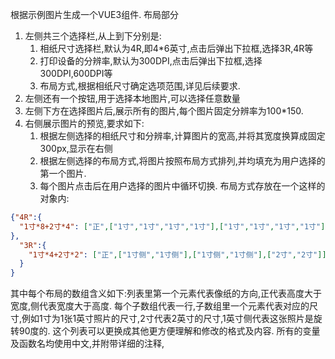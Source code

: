 根据示例图片生成一个VUE3组件.
布局部分
1. 左侧共三个选择栏,从上到下分别是:
   1. 相纸尺寸选择栏,默认为4R,即4*6英寸,点击后弹出下拉框,选择3R,4R等
   2. 打印设备的分辨率,默认为300DPI,点击后弹出下拉框,选择300DPI,600DPI等
   3. 布局方式,根据相纸尺寸确定选项范围,详见后续要求.
2. 左侧还有一个按钮,用于选择本地图片,可以选择任意数量
3. 左侧下方在选择图片后,展示所有的图片,每个图片固定分辨率为100*150.
4. 右侧展示图片的预览,要求如下:
   1. 根据左侧选择的相纸尺寸和分辨率,计算图片的宽高,并将其宽度换算成固定300px,显示在右侧
   2. 根据左侧选择的布局方式,将图片按照布局方式排列,并均填充为用户选择的第一个图片.
   3. 每个图片点击后在用户选择的图片中循环切换.
布局方式存放在一个这样的对象内:
````json
{"4R":{
  "1寸*8+2寸*4": ["正",["1寸","1寸","1寸","1寸"],["1寸","1寸","1寸","1寸"],["2寸侧","2寸侧"],["2寸侧","2寸侧"]]
},
  "3R":{
    "1寸*4+2寸*2": ["正",["1寸侧","1寸侧"],["1寸侧","1寸侧"],["2寸","2寸"]]
  }
}
````
其中每个布局的数组含义如下:列表里第一个元素代表像纸的方向,正代表高度大于宽度,侧代表宽度大于高度.
每个子数组代表一行,子数组里一个元素代表对应的尺寸,例如1寸为1张1英寸照片的尺寸,2寸代表2英寸的尺寸,1英寸侧代表这张照片是旋转90度的.
这个列表可以更换成其他更方便理解和修改的格式及内容.
所有的变量及函数名均使用中文,并附带详细的注释,